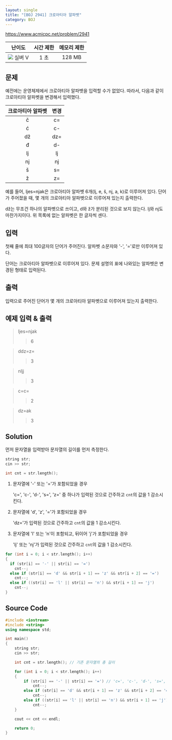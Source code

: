 ```yaml
---
layout: single
title: "[BOJ 2941] 크로아티아 알파벳"
category: BOJ
---
```


<https://www.acmicpc.net/problem/2941>

|난이도|시간 제한|메모리 제한|
|:---:|:---:|:---:|
|![](https://d2gd6pc034wcta.cloudfront.net/tier/6.svg) 실버 V|1 초|128 MB|

## 문제

예전에는 운영체제에서 크로아티아 알파벳을 입력할 수가 없었다. 따라서, 다음과 같이 크로아티아 알파벳을 변경해서 입력했다.

|크로아티아 알파벳|변경|
|:---:|:---:|
|č|c=|
|ć|c-|
|dž|dz=|
|đ|d-|
|lj|lj|
|nj|nj|
|š|s=|
|ž|z=|

예를 들어, ljes=njak은 크로아티아 알파벳 6개(lj, e, š, nj, a, k)로 이루어져 있다. 단어가 주어졌을 때, 몇 개의 크로아티아 알파벳으로 이루어져 있는지 출력한다.

dž는 무조건 하나의 알파벳으로 쓰이고, d와 ž가 분리된 것으로 보지 않는다. lj와 nj도 마찬가지이다. 위 목록에 없는 알파벳은 한 글자씩 센다.

## 입력

첫째 줄에 최대 100글자의 단어가 주어진다. 알파벳 소문자와 '-', '='로만 이루어져 있다.

단어는 크로아티아 알파벳으로 이루어져 있다. 문제 설명의 표에 나와있는 알파벳은 변경된 형태로 입력된다.

## 출력

입력으로 주어진 단어가 몇 개의 크로아티아 알파벳으로 이루어져 있는지 출력한다.

## 예제 입력 & 출력
> ljes=njak
>> 6

> ddz=z=
>> 3

> nljj
>> 3

> c=c=
>> 2

> dz=ak
>> 3

## Solution

먼저 문자열을 입력받아 문자열의 길이를 먼저 측정한다.

```c++
string str;
cin >> str;

int cnt = str.length();
```

1. 문자열에 '-' 또는 '='가 포함되었을 경우

   'c=', 'c-', 'd-', 's=', 'z=' 중 하나가 입력된 것으로 간주하고 ```cnt```의 값을 1 감소시킨다.

2. 문자열에 'd', 'z', '='가 포함되었을 경우

   'dz='가 입력된 것으로 간주하고 ```cnt```의 값을 1 감소시킨다.

3. 문자열에 'l' 또는 'n'이 포함되고, 뒤이어 'j'가 포함되었을 경우

   'lj' 또는 'nj'가 입력된 것으로 간주하고 ```cnt```의 값을 1 감소시킨다.

```c++
for (int i = 0; i < str.length(); i++)
{
  if (str[i] == '-' || str[i] == '=')
    cnt--;
  else if (str[i] == 'd' && str[i + 1] == 'z' && str[i + 2] == '=')
    cnt--;
  else if ((str[i] == 'l' || str[i] == 'n') && str[i + 1] == 'j')
    cnt--;
}
```

## Source Code

```c++
#include <iostream>
#include <string>
using namespace std;

int main()
{
	string str;
	cin >> str;

	int cnt = str.length(); // 기존 문자열의 총 길이

	for (int i = 0; i < str.length(); i++)
	{
		if (str[i] == '-' || str[i] == '=') // 'c=', 'c-', 'd-', 's=', 'z=' 중 하나가 입력되었을 때 처리
			cnt--;
		else if (str[i] == 'd' && str[i + 1] == 'z' && str[i + 2] == '=') // 'dz='가 입력되었을 때 처리
			cnt--;
		else if ((str[i] == 'l' || str[i] == 'n') && str[i + 1] == 'j') // 'lj' 또는 'nj'가 입력되었을 때 처리
			cnt--;
	}

	cout << cnt << endl;

	return 0;
}
```
